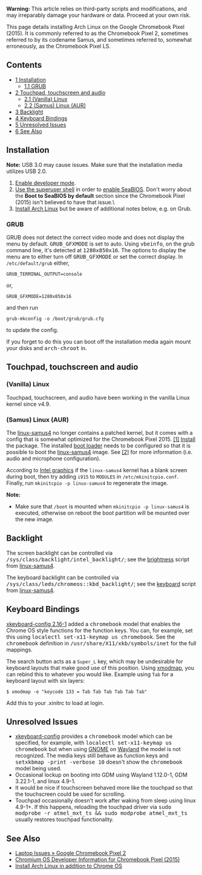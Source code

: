**Warning:** This article relies on third-party scripts and modifications, and may irreparably damage your hardware or data. Proceed at your own risk.

This page details installing Arch Linux on the Google Chromebook Pixel (2015). It is commonly referred to as the Chromebook Pixel 2, sometimes referred to by its codename Samus, and sometimes referred to, somewhat erroneously, as the Chromebook Pixel LS.

## Contents

*   [1 Installation](#Installation)
    *   [1.1 GRUB](#GRUB)
*   [2 Touchpad, touchscreen and audio](#Touchpad.2C_touchscreen_and_audio)
    *   [2.1 (Vanilla) Linux](#.28Vanilla.29_Linux)
    *   [2.2 (Samus) Linux (AUR)](#.28Samus.29_Linux_.28AUR.29)
*   [3 Backlight](#Backlight)
*   [4 Keyboard Bindings](#Keyboard_Bindings)
*   [5 Unresolved Issues](#Unresolved_Issues)
*   [6 See Also](#See_Also)

## Installation

**Note:** USB 3.0 may cause issues. Make sure that the installation media utilizes USB 2.0.

1.  [Enable developer mode](/index.php/Chrome_OS_devices#Enabling_developer_mode "Chrome OS devices").
2.  [Use the superuser shell](/index.php/Chrome_OS_devices#Accessing_the_superuser_shell "Chrome OS devices") in order to [enable SeaBIOS](/index.php/Chrome_OS_devices#Enabling_SeaBIOS "Chrome OS devices"). Don't worry about the **Boot to SeaBIOS by default** section since the Chromebook Pixel (2015) isn't believed to have that issue.\
3.  [Install Arch Linux](/index.php/Chrome_OS_devices#Installing_Arch_Linux "Chrome OS devices") but be aware of additional notes below, e.g. on Grub.

### GRUB

GRUB does not detect the correct video mode and does not display the menu by default. <tt>GRUB_GFXMODE</tt> is set to auto. Using <tt>vbeinfo</tt>, on the grub command line, it's detected at <tt>1280x850x16</tt>. The options to display the menu are to either turn off <tt>GRUB_GFXMODE</tt> or set the correct display. In `/etc/default/grub` either,

```
GRUB_TERMINAL_OUTPUT=console

```

or,

```
GRUB_GFXMODE=1280x850x16

```

and then run

```
grub-mkconfig -o /boot/grub/grub.cfg

```

to update the config.

If you forget to do this you can boot off the installation media again mount your disks and <tt>arch-chroot</tt> in.

## Touchpad, touchscreen and audio

### (Vanilla) Linux

Touchpad, touchscreen, and audio have been working in the vanilla Linux kernel since v4.9.

### (Samus) Linux (AUR)

The [linux-samus4](https://aur.archlinux.org/packages/linux-samus4/) no longer contains a patched kernel, but it comes with a config that is somewhat optimized for the Chromebook Pixel 2015\. [[1]](https://github.com/raphael/linux-samus#linux-for-chromebook-pixel-2015) [Install](/index.php/Install "Install") the package. The installed [boot loader](/index.php/Boot_loader "Boot loader") needs to be configured so that it is possible to boot the [linux-samus4](https://aur.archlinux.org/packages/linux-samus4/) image. See [[2]](https://github.com/raphael/linux-samus) for more information (i.e. audio and microphone configuration).

According to [Intel graphics](/index.php/Intel_graphics "Intel graphics") if the `linux-samus4` kernel has a blank screen during boot, then try adding `i915` to `MODULES` in `/etc/mkinitcpio.conf`. Finally, run `mkinitcpio -p linux-samus4` to regenerate the image.

**Note:**

*   Make sure that `/boot` is mounted when `mkinitcpio -p linux-samus4` is executed, otherwise on reboot the boot partition will be mounted over the new image.

## Backlight

The screen backlight can be controlled via <tt>/sys/class/backlight/intel_backlight/</tt>; see the [brightness](https://raw.githubusercontent.com/raphael/linux-samus/master/build/brightness) script from [linux-samus4](https://aur.archlinux.org/packages/linux-samus4/).

The keyboard backlight can be controlled via <tt>/sys/class/leds/chromeos::kbd_backlight/</tt>; see the [keyboard](https://raw.githubusercontent.com/raphael/linux-samus/master/scripts/setup/brightness/keyboard_led) script from [linux-samus4](https://aur.archlinux.org/packages/linux-samus4/).

## Keyboard Bindings

[xkeyboard-config 2.16-1](https://www.archlinux.org/packages/extra/any/xkeyboard-config/) added a <tt>chromebook</tt> model that enables the Chrome OS style functions for the function keys. You can, for example, set this using <tt>localectl set-x11-keymap us chromebook</tt>. See the <tt>chromebook</tt> definition in <tt>/usr/share/X11/xkb/symbols/inet</tt> for the full mappings.

The search button acts as a `Super_L` key, which may be undesirable for keyboard layouts that make good use of this position. Using [xmodmap](/index.php/Xmodmap "Xmodmap"), you can rebind this to whatever you would like. Example using `Tab` for a keyboard layout with six layers:

```
$ xmodmap -e "keycode 133 = Tab Tab Tab Tab Tab Tab"

```

Add this to your .xinitrc to load at login.

## Unresolved Issues

*   [xkeyboard-config](https://www.archlinux.org/packages/?name=xkeyboard-config) provides a <tt>chromebook</tt> model which can be specified, for example, with <tt>localectl set-x11-keymap us chromebook</tt> but when using [GNOME](/index.php/GNOME "GNOME") on [Wayland](/index.php/Wayland "Wayland") the model is not recognized. The media keys still behave as function keys and <tt>setxkbmap -print -verbose 10</tt> doesn't show the <tt>chromebook</tt> model being used.
*   Occasional lockup on booting into GDM using Wayland 1.12.0-1, GDM 3.22.1-1, and linux 4.9-1.
*   It would be nice if touchscreen behaved more like the touchpad so that the touchscreen could be used for scrolling.
*   Touchpad occasionally doesn't work after waking from sleep using linux 4.9-1+. If this happens, reloading the touchpad driver via <tt>sudo modprobe -r atmel_mxt_ts && sudo modprobe atmel_mxt_ts</tt> usually restores touchpad functionality.

## See Also

*   [Laptop Issues » Google Chromebook Pixel 2](https://bbs.archlinux.org/viewtopic.php?id=194962)
*   [Chromium OS Developer Information for Chromebook Pixel (2015)](https://www.chromium.org/chromium-os/developer-information-for-chrome-os-devices/chromebook-pixel-2015)
*   [Install Arch Linux in addition to Chrome OS](/index.php/Chrome_OS_devices#Alternative_installation.2C_Install_Arch_Linux_in_addition_to_Chrome_OS "Chrome OS devices")